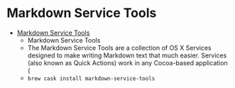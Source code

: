 # Markdown Service Tools
- [Markdown Service Tools](https://brettterpstra.com/projects/markdown-service-tools/)
  -  Markdown Service Tools
  - The Markdown Service Tools are a collection of OS X Services designed to make writing Markdown text that much easier. Services (also known as Quick Actions) work in any Cocoa-based application (
  - `brew cask install markdown-service-tools`
